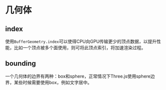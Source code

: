 # 几何体

## index

使用`BufferGeometry.index`可以使得CPU向GPU传输更少的顶点数据，以提升性能，比如一个顶点被多个面使用，则可将此顶点索引，将加速渲染过程。

## bounding

一个几何体的边界有两种：box和sphere，正常情况下Three.js使用sphere边界，某些时候需要使用box，例如文字居中。
